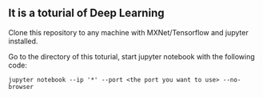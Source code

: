 ## It is a toturial of Deep Learning

Clone this repository to any machine with MXNet/Tensorflow and jupyter installed.

Go to the directory of this toturial, start jupyter notebook with the following code:

`jupyter notebook --ip '*' --port <the port you want to use> --no-browser`


